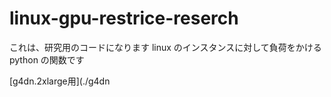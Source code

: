 # linux-gpu-restrice-reserch
これは、研究用のコードになります
linux のインスタンスに対して負荷をかける python の関数です

 [g4dn.2xlarge用](./g4dn

